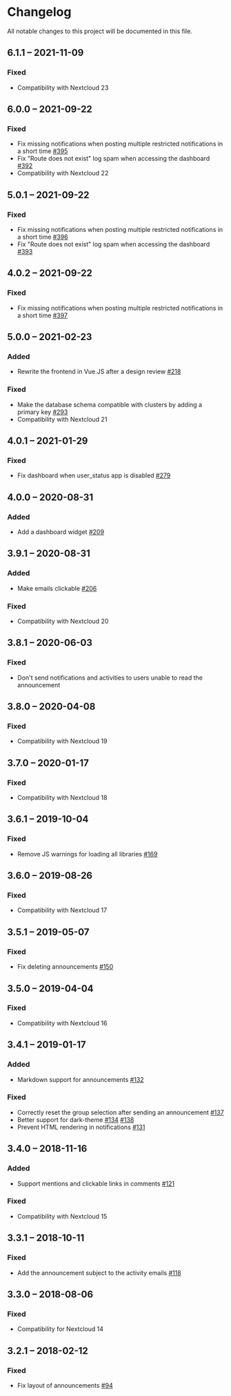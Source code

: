 # Changelog
All notable changes to this project will be documented in this file.

## 6.1.1 – 2021-11-09
### Fixed
- Compatibility with Nextcloud 23

## 6.0.0 – 2021-09-22
### Fixed
- Fix missing notifications when posting multiple restricted notifications in a short time
  [#395](https://github.com/nextcloud/announcementcenter/pull/395)
- Fix "Route does not exist" log spam when accessing the dashboard
  [#392](https://github.com/nextcloud/announcementcenter/pull/392)
- Compatibility with Nextcloud 22

## 5.0.1 – 2021-09-22
### Fixed
- Fix missing notifications when posting multiple restricted notifications in a short time
  [#396](https://github.com/nextcloud/announcementcenter/pull/396)
- Fix "Route does not exist" log spam when accessing the dashboard
  [#393](https://github.com/nextcloud/announcementcenter/pull/393)

## 4.0.2 – 2021-09-22
### Fixed
- Fix missing notifications when posting multiple restricted notifications in a short time
  [#397](https://github.com/nextcloud/announcementcenter/pull/397)

## 5.0.0 – 2021-02-23
### Added
- Rewrite the frontend in Vue.JS after a design review
  [#218](https://github.com/nextcloud/announcementcenter/pull/218)

### Fixed
- Make the database schema compatible with clusters by adding a primary key
  [#293](https://github.com/nextcloud/announcementcenter/pull/293)
- Compatibility with Nextcloud 21

## 4.0.1 – 2021-01-29
### Fixed
- Fix dashboard when user_status app is disabled
  [#279](https://github.com/nextcloud/announcementcenter/pull/279)

## 4.0.0 – 2020-08-31
### Added
- Add a dashboard widget
  [#209](https://github.com/nextcloud/announcementcenter/pull/209)

## 3.9.1 – 2020-08-31
### Added
- Make emails clickable
  [#206](https://github.com/nextcloud/announcementcenter/pull/206)
  
### Fixed
- Compatibility with Nextcloud 20

## 3.8.1 – 2020-06-03
### Fixed
- Don't send notifications and activities to users unable to read the announcement

## 3.8.0 – 2020-04-08
### Fixed
- Compatibility with Nextcloud 19

## 3.7.0 – 2020-01-17
### Fixed
- Compatibility with Nextcloud 18

## 3.6.1 – 2019-10-04
### Fixed
- Remove JS warnings for loading all libraries
  [#169](https://github.com/nextcloud/announcementcenter/pull/169)

## 3.6.0 – 2019-08-26
### Fixed
- Compatibility with Nextcloud 17

## 3.5.1 – 2019-05-07
### Fixed
- Fix deleting announcements
  [#150](https://github.com/nextcloud/announcementcenter/pull/150)

## 3.5.0 – 2019-04-04
### Fixed
- Compatibility with Nextcloud 16

## 3.4.1 – 2019-01-17
### Added
- Markdown support for announcements
  [#132](https://github.com/nextcloud/announcementcenter/pull/132)

### Fixed
- Correctly reset the group selection after sending an announcement
  [#137](https://github.com/nextcloud/announcementcenter/pull/137)
- Better support for dark-theme
  [#134](https://github.com/nextcloud/announcementcenter/pull/134)
  [#138](https://github.com/nextcloud/announcementcenter/pull/138)
- Prevent HTML rendering in notifications
  [#131](https://github.com/nextcloud/announcementcenter/pull/131)

## 3.4.0 – 2018-11-16
### Added
- Support mentions and clickable links in comments
  [#121](https://github.com/nextcloud/announcementcenter/pull/121)

### Fixed
- Compatibility with Nextcloud 15

## 3.3.1 – 2018-10-11
### Fixed
- Add the announcement subject to the activity emails
  [#118](https://github.com/nextcloud/announcementcenter/pull/118)

## 3.3.0 – 2018-08-06
### Fixed
- Compatibility for Nextcloud 14

## 3.2.1 – 2018-02-12
### Fixed
- Fix layout of announcements
  [#94](https://github.com/nextcloud/announcementcenter/pull/94)
